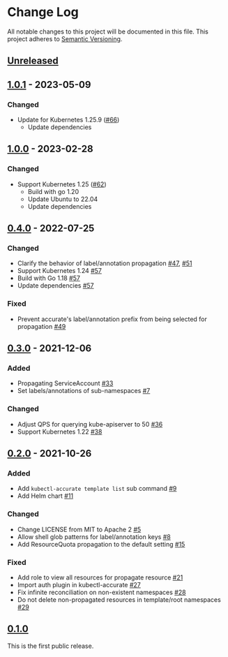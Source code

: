 # Change Log

All notable changes to this project will be documented in this file.
This project adheres to [Semantic Versioning](http://semver.org/).

## [Unreleased]

## [1.0.1] - 2023-05-09

### Changed

- Update for Kubernetes 1.25.9 ([#66](https://github.com/cybozu-go/accurate/pull/66))
  - Update dependencies

## [1.0.0] - 2023-02-28

### Changed

- Support Kubernetes 1.25 ([#62](https://github.com/cybozu-go/accurate/pull/62))
  - Build with go 1.20
  - Update Ubuntu to 22.04
  - Update dependencies

## [0.4.0] - 2022-07-25

### Changed

- Clarify the behavior of label/annotation propagation [#47](https://github.com/cybozu-go/accurate/pull/47), [#51](https://github.com/cybozu-go/accurate/pull/51)
- Support Kubernetes 1.24 [#57](https://github.com/cybozu-go/accurate/pull/57)
- Build with Go 1.18 [#57](https://github.com/cybozu-go/accurate/pull/57)
- Update dependencies [#57](https://github.com/cybozu-go/accurate/pull/57)

### Fixed

- Prevent accurate's label/annotation prefix from being selected for propagation [#49](https://github.com/cybozu-go/accurate/pull/49)

## [0.3.0] - 2021-12-06

### Added

- Propagating ServiceAccount [#33](https://github.com/cybozu-go/accurate/pull/33)
- Set labels/annotations of sub-namespaces [#7](https://github.com/cybozu-go/accurate/pull/7)

### Changed

- Adjust QPS for querying kube-apiserver to 50 [#36](https://github.com/cybozu-go/accurate/pull/36)
- Support Kubernetes 1.22 [#38](https://github.com/cybozu-go/accurate/pull/38)

## [0.2.0] - 2021-10-26

### Added

- Add `kubectl-accurate template list` sub command [#9](https://github.com/cybozu-go/accurate/pull/9)
- Add Helm chart [#11](https://github.com/cybozu-go/accurate/pull/11)

### Changed

- Change LICENSE from MIT to Apache 2 [#5](https://github.com/cybozu-go/accurate/pull/5)
- Allow shell glob patterns for label/annotation keys [#8](https://github.com/cybozu-go/accurate/pull/8)
- Add ResourceQuota propagation to the default setting [#15](https://github.com/cybozu-go/accurate/pull/15)

### Fixed

- Add role to view all resources for propagate resource [#21](https://github.com/cybozu-go/accurate/pull/21)
- Import auth plugin in kubectl-accurate [#27](https://github.com/cybozu-go/accurate/pull/27)
- Fix infinite reconciliation on non-existent namespaces [#28](https://github.com/cybozu-go/accurate/pull/28)
- Do not delete non-propagated resources in template/root namespaces [#29](https://github.com/cybozu-go/accurate/pull/29)

## [0.1.0]

This is the first public release.

[Unreleased]: https://github.com/cybozu-go/accurate/compare/v1.0.1...HEAD
[1.0.1]: https://github.com/cybozu-go/accurate/compare/v1.0.0...v1.0.1
[1.0.0]: https://github.com/cybozu-go/accurate/compare/v0.4.0...v1.0.0
[0.4.0]: https://github.com/cybozu-go/accurate/compare/v0.3.0...v0.4.0
[0.3.0]: https://github.com/cybozu-go/accurate/compare/v0.2.0...v0.3.0
[0.2.0]: https://github.com/cybozu-go/accurate/compare/v0.1.0...v0.2.0
[0.1.0]: https://github.com/cybozu-go/accurate/compare/4b825dc642cb6eb9a060e54bf8d69288fbee4904...v0.1.0
